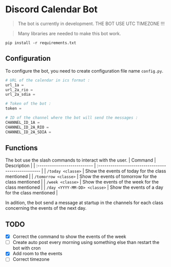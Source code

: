 # Discord Calendar Bot
> The bot is currently in development.
> THE BOT USE UTC TIMEZONE !!!

> Many libraries are needed to make this bot work.
```pwsh
pip install -r requirements.txt
```


## Configuration
To configure the bot, you need to create configuration file name `config.py`.
```python
# URL of the calendar in ics format :
url_1a = 
url_2a_rio = 
url_2a_sdia = 

# Token of the bot :
token = 

# ID of the channel where the bot will send the messages :
CHANNEL_ID_1A = 
CHANNEL_ID_2A_RIO = 
CHANNEL_ID_2A_SDIA = 
```

## Functions
The bot use the slash commands to interact with the user.
| Command                      | Description                                         |
| :--------------------------- | :-------------------------------------------------- |
| `/today <classe>`            | Show the events of today for the class mentioned    |
| `/tomorrow <classe>`         | Show the events of tomorrow for the class mentioned |
| `/week <classe>`             | Show the events of the week for the class mentioned |
| `/day <YYYY-MM-DD> <classe>` | Show the events of a day for the class mentioned    |

In adition, the bot send a message at startup in the channels for each class concerning the events of the next day.

## TODO
- [x] Correct the command to show the events of the week
- [ ] Create auto post every morning using something else than restart the bot with cron
- [x] Add room to the events
- [ ] Correct timezone
